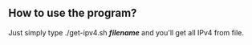 ## How to use the program?
Just simply type ./get-ipv4.sh _**filename**_ and you'll get all IPv4 from file.

